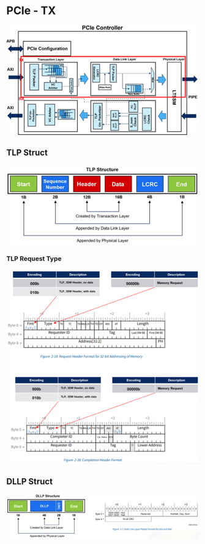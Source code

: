 # PCIe - TX

![alt text](./images/image.png)

## TLP Struct

![alt text](./images/image-1.png)

### TLP Request Type

![alt text](./images/image-2.png)

## DLLP Struct

![alt text](./images/image-3.png)
